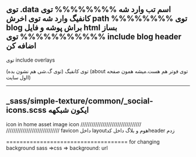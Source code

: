 توی .data
اسم تب وارد شه
%%%%%%%%
توی کانفیگ وارد شه توی اخرش path
%%%%%%%%
توی blog براش پوشه و فایل html بساز
%%%%%%%%%%%
توی include
blog
header
اضافه کن
------------------------
توی include
overlays

توی کانفیگ (توی گ.شی هم نشون بده)
(about توی فوتر هم هست.میشه همون صفحه ااول سایت)

----------------------
_sass/simple-texture/common/_social-icons.scss
ایکون شبکهه
-------------
icon in home
asset image icon
/////////////////////////////////
/////////////////////////////
favicon
داخل layoutهوم و بلاگ 
داخل کدheader زدم


<link rel="icon" href="../assets/images/simple-icons/web_icon.png" sizes="16x16">
====================================
for changing background
sass =>css => background: url
